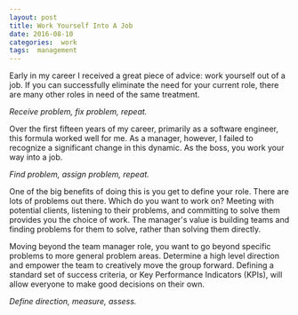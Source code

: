 ```yaml
---
layout: post
title: Work Yourself Into A Job
date: 2016-08-10
categories:  work
tags:  management
---
```


Early in my career I received a great piece of advice:  work yourself out of a job.  If you can successfully eliminate the need for your current role, there are many other roles in need of the same treatment.  

*Receive problem, fix problem, repeat.*

Over the first fifteen years of my career, primarily as a software engineer, this formula worked well for me.  As a manager, however, I failed to recognize a significant change in this dynamic.  As the boss, you work your way into a job.

*Find problem, assign problem, repeat.*

One of the big benefits of doing this is you get to define your role.  There are lots of problems out there.  Which do you want to work on?  Meeting with potential clients, listening to their problems, and committing to solve them provides you the choice of work.  The manager's value is building teams and finding problems for them to solve, rather than solving them directly.

Moving beyond the team manager role, you want to go beyond specific problems to more general problem areas.  Determine a high level direction and empower the team to creatively move the group forward.  Defining a standard set of success criteria, or Key Performance Indicators (KPIs), will allow everyone to make good decisions on their own.

*Define direction, measure, assess.*
